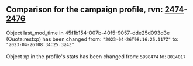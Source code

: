 ## Comparison for the campaign profile, rvn: [2474](https://github.com/PRO100KatYT/FortniteProfileRevisions/tree/main/profiles/campaign/2474%20campaign.json)-[2476](https://github.com/PRO100KatYT/FortniteProfileRevisions/tree/main/profiles/campaign/2476%20campaign.json)

Object last_mod_time in 45f1b154-007b-40f5-9057-dde25d093d3e (Quota:restxp) has been changed from: `"2023-04-26T08:16:25.117Z"` to: `"2023-04-26T08:34:25.324Z"`
<br><br>
Object xp in the profile's stats has been changed from: `5998474` to: `8014017`
<br><br>
